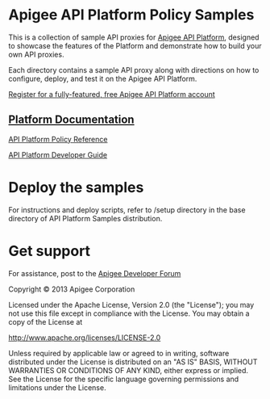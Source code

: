 # Apigee API Platform Policy Samples

This is a collection of sample API proxies for [Apigee API Platform](http://apigee.com/about/enterprise), designed to showcase the features of the Platform and demonstrate how to build your own API proxies.

Each directory contains a sample API proxy along with directions
on how to configure, deploy, and test it on the Apigee API Platform.

[Register for a fully-featured, free Apigee API Platform account](
https://accounts.apigee.com/accounts/sign_up)

## [Platform Documentation](http://apigee.com/docs)

[API Platform Policy Reference](https://apigee.com/docs/enterprise/content/customize-apis)

[API Platform Developer Guide](https://apigee.com/docs/enterprise/content/developer_guide)

# Deploy the samples

For instructions and deploy scripts, refer to /setup directory in the 
base directory of API Platform Samples distribution.

# Get support

For assistance, post to the [Apigee Developer Forum](http://support.apigee.com)

Copyright © 2013 Apigee Corporation

Licensed under the Apache License, Version 2.0 (the "License"); you may 
not use this file except in compliance with the License. You may obtain 
a copy of the License at

http://www.apache.org/licenses/LICENSE-2.0

Unless required by applicable law or agreed to in writing, software
distributed under the License is distributed on an "AS IS" BASIS,
WITHOUT WARRANTIES OR CONDITIONS OF ANY KIND, either express or implied.
See the License for the specific language governing permissions and
limitations under the License.
